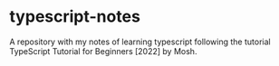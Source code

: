 # typescript-notes
A repository with my notes of learning typescript following the tutorial TypeScript Tutorial for Beginners [2022] by Mosh.
